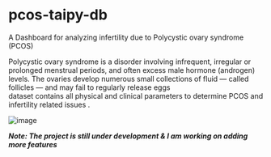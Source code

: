 # pcos-taipy-db
A Dashboard for analyzing infertility due to Polycystic ovary syndrome (PCOS)

Polycystic ovary syndrome is a disorder involving infrequent, irregular or prolonged menstrual periods, and often excess male hormone (androgen) levels. The ovaries develop numerous small collections of fluid — called follicles — and may fail to regularly release eggs  
dataset contains all physical and clinical parameters to determine PCOS and infertility related issues .  

![image](https://github.com/ShatilKhan/pcos-taipy-db/assets/52494840/2d1ef243-a282-4602-932d-62dbec87943d)

***Note: The project is still under development & I am working on adding more features***
